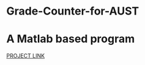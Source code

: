 # Grade-Counter-for-AUST

# A Matlab based program

<a href="https://drive.google.com/open?id=1VaFsO5P3aUxxQu1pKdWtgMPTd2Okvh42" target="_blank"> PROJECT LINK </a> 
